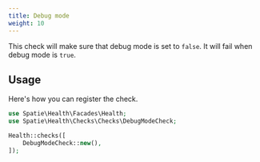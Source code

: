 ```yaml
---
title: Debug mode
weight: 10
---
```


This check will make sure that debug mode is set to `false`. It will fail when debug mode is `true`.

## Usage

Here's how you can register the check.

```php
use Spatie\Health\Facades\Health;
use Spatie\Health\Checks\Checks\DebugModeCheck;

Health::checks([
    DebugModeCheck::new(),
]);
```
